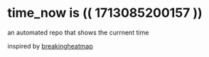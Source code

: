 # time_now is (( 1713085200157 ))

an automated repo that shows the currnent time

inspired by [breakingheatmap](https://github.com/breakingheatmap/breakingheatmap)